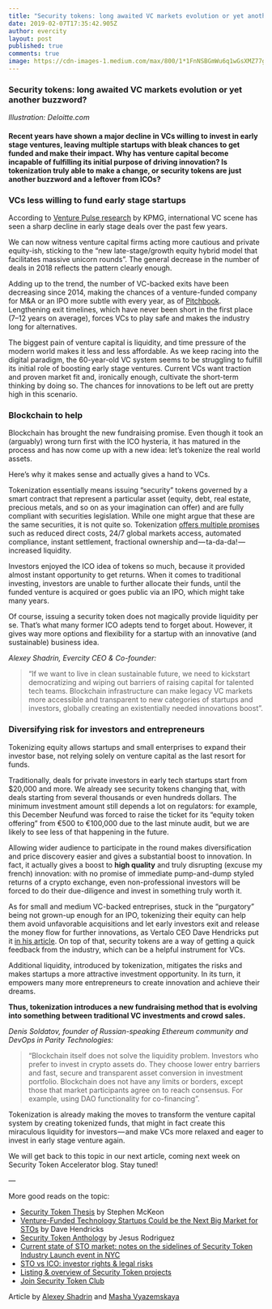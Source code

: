 ```yaml
---
title: "Security tokens: long awaited VC markets evolution or yet another buzzword?"
date: 2019-02-07T17:35:42.905Z
author: evercity
layout: post
published: true
comments: true
image: https://cdn-images-1.medium.com/max/800/1*1FnNSBGmWu6q1wGsXMZ77g.png
---
```


### **Security tokens: long awaited VC markets evolution or yet another buzzword?**

_Illustration: Deloitte.com_



#### **Recent years have shown a major decline in VCs willing to invest in early stage ventures, leaving multiple startups with bleak chances to get funded and make their impact. Why has venture capital become incapable of fulfilling its initial purpose of driving innovation? Is tokenization truly able to make a change, or security tokens are just another buzzword and a leftover from ICOs?**

### **VCs less willing to fund early stage startups**

According to [Venture Pulse research](https://assets.kpmg/content/dam/kpmg/xx/pdf/2019/01/kpmg-venture-pulse-q4-2018.pdf) by KPMG, international VC scene has seen a sharp decline in early stage deals over the past few years.

We can now witness venture capital firms acting more cautious and private equity-ish, sticking to the “new late-stage/growth equity hybrid model that facilitates massive unicorn rounds”. The general decrease in the number of deals in 2018 reflects the pattern clearly enough.

Adding up to the trend, the number of VC-backed exits have been decreasing since 2014, making the chances of a venture-funded company for M&amp;A or an IPO more subtle with every year, as of [Pitchbook](https://files.pitchbook.com/website/files/pdf/PitchBook_2018_VC_Outlook.pdf). Lengthening exit timelines, which have never been short in the first place (7–12 years on average), forces VCs to play safe and makes the industry long for alternatives.

The biggest pain of venture capital is liquidity, and time pressure of the modern world makes it less and less affordable. As we keep racing into the digital paradigm, the 60-year-old VC system seems to be struggling to fulfill its initial role of boosting early stage ventures. Current VCs want traction and proven market fit and, ironically enough, cultivate the short-term thinking by doing so. The chances for innovations to be left out are pretty high in this scenario.

### **Blockchain to help**

Blockchain has brought the new fundraising promise. Even though it took an (arguably) wrong turn first with the ICO hysteria, it has matured in the process and has now come up with a new idea: let’s tokenize the real world assets.

Here’s why it makes sense and actually gives a hand to VCs.

Tokenization essentially means issuing “security” tokens governed by a smart contract that represent a particular asset (equity, debt, real estate, precious metals, and so on as your imagination can offer) and are fully compliant with securities legislation. While one might argue that these are the same securities, it is not quite so. Tokenization [offers multiple promises](https://hackernoon.com/the-security-token-thesis-4c5904761063) such as reduced direct costs, 24/7 global markets access, automated compliance, instant settlement, fractional ownership and — ta-da-da! — increased liquidity.

Investors enjoyed the ICO idea of tokens so much, because it provided almost instant opportunity to get returns. When it comes to traditional investing, investors are unable to further allocate their funds, until the funded venture is acquired or goes public via an IPO, which might take many years.

Of course, issuing a security token does not magically provide liquidity per se. That’s what many former ICO adepts tend to forget about. However, it gives way more options and flexibility for a startup with an innovative (and sustainable) business idea.

_Alexey Shadrin, Evercity CEO &amp; Co-founder:_
> “If we want to live in clean sustainable future, we need to kickstart democratizing and wiping out barriers of raising capital for talented tech teams. Blockchain infrastructure can make legacy VC markets more accessible and transparent to new categories of startups and investors, globally creating an existentially needed innovations boost”.

### **Diversifying risk for investors and entrepreneurs**

Tokenizing equity allows startups and small enterprises to expand their investor base, not relying solely on venture capital as the last resort for funds.

Traditionally, deals for private investors in early tech startups start from $20,000 and more. We already see security tokens changing that, with deals starting from several thousands or even hundreds dollars. The minimum investment amount still depends a lot on regulators: for example, this December Neufund was forced to raise the ticket for its “equity token offering” from €500 to €100,000 due to the last minute audit, but we are likely to see less of that happening in the future.

Allowing wider audience to participate in the round makes diversification and price discovery easier and gives a substantial boost to innovation. In fact, it actually gives a boost to **high quality** and truly disrupting (excuse my french) innovation: with no promise of immediate pump-and-dump styled returns of a crypto exchange, even non-professional investors will be forced to do their due-diligence and invest in something truly worth it.

As for small and medium VC-backed entreprises, stuck in the “purgatory” being not grown-up enough for an IPO, tokenizing their equity can help them avoid unfavorable acquisitions and let early investors exit and release the money flow for further innovations, as Vertalo CEO Dave Hendricks put it [in his article](https://medium.com/datadriveninvestor/venture-funded-technology-startups-could-be-the-next-big-market-for-stos-73ac3ec842a5). On top of that, security tokens are a way of getting a quick feedback from the industry, which can be a helpful instrument for VCs.

Additional liquidity, introduced by tokenization, mitigates the risks and makes startups a more attractive investment opportunity. In its turn, it empowers many more entrepreneurs to create innovation and achieve their dreams.

**Thus, tokenization introduces a new fundraising method that is evolving into something between traditional VC investments and crowd sales.**

_Denis Soldatov, founder of Russian-speaking Ethereum community and DevOps in Parity Technologies:_
> “Blockchain itself does not solve the liquidity problem. Investors who prefer to invest in crypto assets do. They choose lower entry barriers and fast, secure and transparent asset conversion in investment portfolio. Blockchain does not have any limits or borders, except those that market participants agree on to reach consensus. For example, using DAO functionality for co-financing”.

Tokenization is already making the moves to transform the venture capital system by creating tokenized funds, that might in fact create this miraculous liquidity for investors — and make VCs more relaxed and eager to invest in early stage venture again.

We will get back to this topic in our next article, coming next week on Security Token Accelerator blog. Stay tuned!

—

More good reads on the topic:

*   [Security Token Thesis](https://hackernoon.com/the-security-token-thesis-4c5904761063) by Stephen McKeon
*   [Venture-Funded Technology Startups Could be the Next Big Market for STOs](https://medium.com/datadriveninvestor/venture-funded-technology-startups-could-be-the-next-big-market-for-stos-73ac3ec842a5) by Dave Hendricks
*   [Security Token Anthology](https://medium.com/@jrodthoughts/the-security-token-anthology-december-2018-edition-1b603932aab0) by Jesus Rodriguez
*   [Current state of STO market: notes on the sidelines of Security Token Industry Launch event in NYC](https://medium.com/evercity-blog/current-state-of-sto-market-notes-on-the-sidelines-of-security-token-industry-launch-event-in-nyc-51b85cb77626)
*   [STO vs ICO: investor rights &amp; legal risks](https://medium.com/evercity-blog/sto-vs-ico-investor-rights-legal-risks-418c01bde767?source=collection_home---5------23---------------------)
*   [Listing &amp; overview of Security Token projects](https://docs.google.com/spreadsheets/d/1wra1BaJ4JLtKUY-RCmaEHHYR2lagUKk5Bou77gvaIlw/edit#gid=634347005)
*   [Join Security Token Club](https://t.me/stoaccelerator)

Article by [Alexey Shadrin](https://www.linkedin.com/in/alexeyshadrin/) and [Masha Vyazemskaya](https://www.linkedin.com/in/mariavyazemskaya/)
